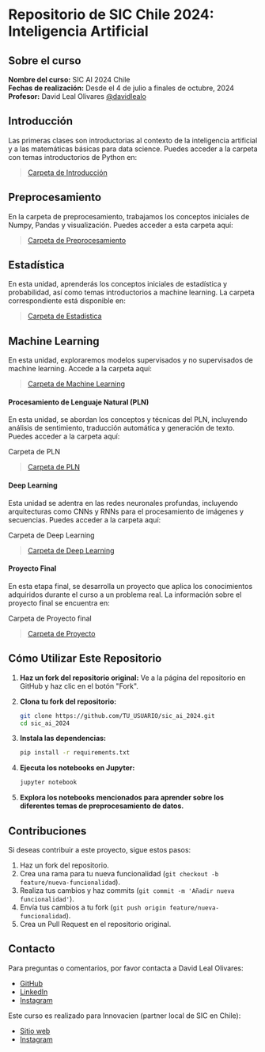 # Repositorio de SIC Chile 2024: Inteligencia Artificial

## Sobre el curso

**Nombre del curso:** SIC AI 2024 Chile  
**Fechas de realización:** Desde el 4 de julio a finales de octubre, 2024  
**Profesor:** David Leal Olivares [@davidlealo](https://github.com/davidlealo)  

## Introducción

Las primeras clases son introductorias al contexto de la inteligencia artificial y a las matemáticas básicas para data science. Puedes acceder a la carpeta con temas introductorios de Python en:

> [Carpeta de Introducción](./001_introduccion/)

## Preprocesamiento

En la carpeta de preprocesamiento, trabajamos los conceptos iniciales de Numpy, Pandas y visualización. Puedes acceder a esta carpeta aquí:

> [Carpeta de Preprocesamiento](./002_preprocesamiento/)

## Estadística

En esta unidad, aprenderás los conceptos iniciales de estadística y probabilidad, así como temas introductorios a machine learning. La carpeta correspondiente está disponible en:

> [Carpeta de Estadística](./003_estadistica/)

## Machine Learning

En esta unidad, exploraremos modelos supervisados y no supervisados de machine learning. Accede a la carpeta aquí:

> [Carpeta de Machine Learning](./004_machine_learning/)

#### Procesamiento de Lenguaje Natural (PLN)
En esta unidad, se abordan los conceptos y técnicas del PLN, incluyendo análisis de sentimiento, traducción automática y generación de texto. Puedes acceder a la carpeta aquí:

Carpeta de PLN
> [Carpeta de PLN](./005_pln/)

#### Deep Learning
Esta unidad se adentra en las redes neuronales profundas, incluyendo arquitecturas como CNNs y RNNs para el procesamiento de imágenes y secuencias. Puedes acceder a la carpeta aquí:

Carpeta de Deep Learning
> [Carpeta de Deep Learning](./006_deep_learning/)

#### Proyecto Final
En esta etapa final, se desarrolla un proyecto que aplica los conocimientos adquiridos durante el curso a un problema real. La información sobre el proyecto final se encuentra en:

Carpeta de Proyecto final
> [Carpeta de Proyecto](./075_proyecto/)


## Cómo Utilizar Este Repositorio

1. **Haz un fork del repositorio original:**
    Ve a la página del repositorio en GitHub y haz clic en el botón "Fork".

2. **Clona tu fork del repositorio:**
    ```bash
    git clone https://github.com/TU_USUARIO/sic_ai_2024.git
    cd sic_ai_2024
    ```

3. **Instala las dependencias:**
    ```bash
    pip install -r requirements.txt
    ```

4. **Ejecuta los notebooks en Jupyter:**
    ```bash
    jupyter notebook
    ```

5. **Explora los notebooks mencionados para aprender sobre los diferentes temas de preprocesamiento de datos.**

## Contribuciones

Si deseas contribuir a este proyecto, sigue estos pasos:

1. Haz un fork del repositorio.
2. Crea una rama para tu nueva funcionalidad (`git checkout -b feature/nueva-funcionalidad`).
3. Realiza tus cambios y haz commits (`git commit -m 'Añadir nueva funcionalidad'`).
4. Envía tus cambios a tu fork (`git push origin feature/nueva-funcionalidad`).
5. Crea un Pull Request en el repositorio original.

## Contacto

Para preguntas o comentarios, por favor contacta a David Leal Olivares:

- [GitHub](https://github.com/davidlealo)
- [LinkedIn](https://www.linkedin.com/in/davidlealo/)
- [Instagram](https://www.instagram.com/davidlealo/)

Este curso es realizado para Innovacien (partner local de SIC en Chile):

- [Sitio web](https://innovacien.org)
- [Instagram](https://www.instagram.com/innovacien/)
